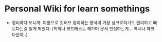 # Personal Wiki for learn somethings
  - 정리하다 보니까. 아톰으로 깃허브 정리하는 방식이 가장 싱크로하기도 편리하고 빠르다는걸 알게 되었다. (특히나 코드테스트 해가며 문서 편집하는게... 역시나 마크다운이..)
